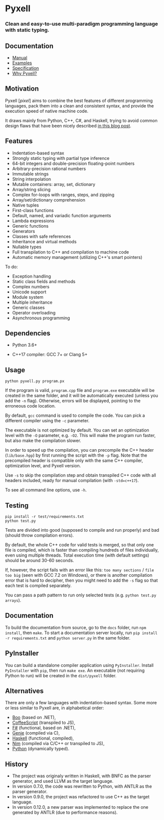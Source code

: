 Pyxell
======

### Clean and easy-to-use multi-paradigm programming language with static typing. ###


Documentation
-------------

* [Manual](docs/manual.md)
* [Examples](docs/manual.md#examples)
* [Specification](docs/specification.md)
* [Why Pyxell?](docs/why-pyxell.md)


Motivation
----------

Pyxell [_pixel_] aims to combine the best features of different programming languages,
pack them into a clean and consistent syntax,
and provide the execution speed of native machine code.

It draws mainly from Python, C++, C#, and Haskell,
trying to avoid common design flaws that have been nicely described
[in this blog post](https://eev.ee/blog/2016/12/01/lets-stop-copying-c/).


Features
--------

* Indentation-based syntax
* Strongly static typing with partial type inference
* 64-bit integers and double-precision floating-point numbers
* Arbitrary-precision rational numbers
* Immutable strings
* String interpolation
* Mutable containers: array, set, dictionary
* Array/string slicing
* Complex for-loops with ranges, steps, and zipping
* Array/set/dictionary comprehension
* Native tuples
* First-class functions
* Default, named, and variadic function arguments
* Lambda expressions
* Generic functions
* Generators
* Classes with safe references
* Inheritance and virtual methods
* Nullable types
* Full transpilation to C++ and compilation to machine code
* Automatic memory management (utilizing C++'s smart pointers)

To do:

* Exception handling
* Static class fields and methods
* Complex numbers
* Unicode support
* Module system
* Multiple inheritance
* Generic classes
* Operator overloading
* Asynchronous programming


Dependencies
------------

* Python 3.6+

* C++17 compiler: GCC 7+ or Clang 5+


Usage
-----

```
python pyxell.py program.px
```

If the program is valid, `program.cpp` file and `program.exe` executable will be created in the same folder,
and it will be automatically executed (unless you add the `-n` flag).
Otherwise, errors will be displayed, pointing to the erroneous code location.

By default, `gcc` command is used to compile the code.
You can pick a different compiler using the `-c` parameter.

The executable is not optimized by default.
You can set an optimization level with the `-O` parameter, e.g. `-O2`.
This will make the program run faster, but also make the compilation slower.

In order to speed up the compilation, you can precompile the C++ header (`lib/base.hpp`) by first running the script with the `-p` flag.
Note that the precompiled header is compatible only with the same C++ compiler, optimization level, and Pyxell version.

Use `-s` to skip the compilation step and obtain transpiled C++ code with all headers included,
ready for manual compilation (with `-std=c++17`).

To see all command line options, use `-h`.


Testing
-------

```
pip install -r test/requirements.txt
python test.py
```

Tests are divided into good (supposed to compile and run properly) and bad (should throw compilation errors).

By default, the whole C++ code for valid tests is merged, so that only one file is compiled,
which is faster than compiling hundreds of files individually, even using multiple threads.
Total execution time (with default settings) should be around 30-60 seconds.

If, however, the script fails with an error like this: `too many sections` / `file too big`
(seen with GCC 7.2 on Windows), or there is another compilation error that is hard to decipher,
then you might need to add the `-s` flag so that each test is compiled separately.

You can pass a path pattern to run only selected tests (e.g. `python test.py arrays`).


Documentation
-------------

To build the documentation from source, go to the `docs` folder, run `npm install`, then `make`.
To start a documentation server locally, run `pip install -r requirements.txt` and `python server.py` in the same folder.


PyInstaller
-----------

You can build a standalone compiler application using `PyInstaller`.
Install `PyInstaller` with `pip`, then run `make exe`.
An executable (not requiring Python to run) will be created in the `dist/pyxell` folder.


Alternatives
------------

There are only a few languages with indentation-based syntax.
Some more or less similar to Pyxell are, in alphabetical order:
* [Boo](https://boo-language.github.io/) (based on .NET),
* [CoffeeScript](https://coffeescript.org/) (transpiled to JS),
* [F#](https://fsharp.org/) (functional, based on .NET),
* [Genie](https://wiki.gnome.org/Projects/Genie) (compiled via C),
* [Haskell](https://www.haskell.org/) (functional, compiled),
* [Nim](https://nim-lang.org/) (compiled via C/C++ or transpiled to JS),
* [Python](https://www.python.org/) (dynamically typed).


History
-------

* The project was originaly written in Haskell, with BNFC as the parser generator, and used LLVM as the target language.
* In version 0.7.0, the code was rewritten to Python, with ANTLR as the parser generator.
* In version 0.9.0, the project was refactored to use C++ as the target language.
* In version 0.12.0, a new parser was implemented to replace the one generated by ANTLR (due to performance reasons).
